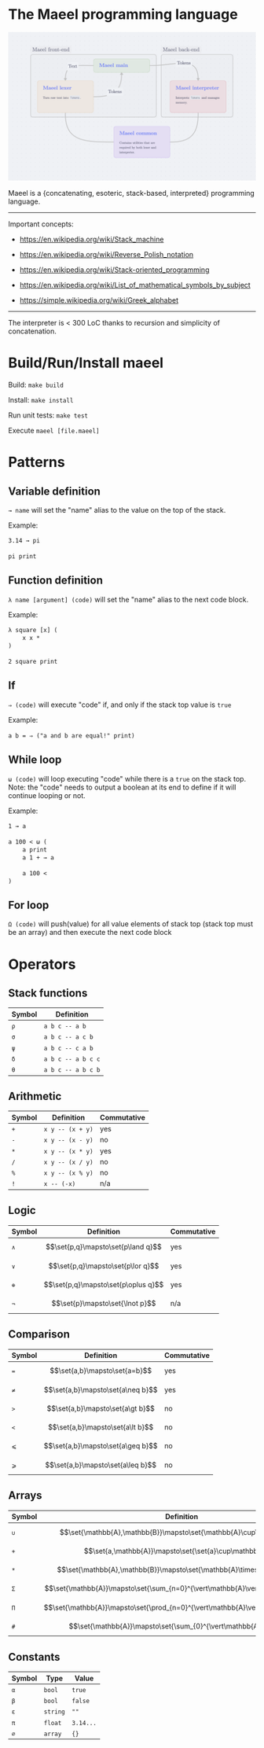# The Maeel programming language

![](./structure.png)

Maeel is a {concatenating, esoteric, stack-based, interpreted} programming language.

---
Important concepts:

- https://en.wikipedia.org/wiki/Stack_machine
- https://en.wikipedia.org/wiki/Reverse_Polish_notation
- https://en.wikipedia.org/wiki/Stack-oriented_programming

- https://en.wikipedia.org/wiki/List_of_mathematical_symbols_by_subject
- https://simple.wikipedia.org/wiki/Greek_alphabet

---
The interpreter is < 300 LoC thanks to recursion and simplicity of concatenation.

# Build/Run/Install maeel

Build: `make build`

Install: `make install`

Run unit tests: `make test`

Execute `maeel [file.maeel]`

# Patterns

## Variable definition

`→ name` will set the "name" alias to the value on the top of the stack.

Example:

```
3.14 → pi

pi print
```

## Function definition

`λ name [argument] (code)` will set the "name" alias to the next code block.

Example:

```
λ square [x] (
    x x *
)

2 square print
```

## If

`⇒ (code)` will execute "code" if, and only if the stack top value is `true`

Example:

`a b = ⇒ ("a and b are equal!" print)`

## While loop

`ω (code)` will loop executing "code" while there is a `true` on the stack top. Note: the "code" needs to output a boolean at its end to define if it will continue looping or not.

Example:

```
1 → a

a 100 < ω (
    a print
    a 1 + → a

    a 100 <
)
```

## For loop

`Ω (code)` will push(value) for all value elements of stack top (stack top must be an array) and then execute the next code block

# Operators

## Stack functions

| Symbol | Definition         |
|---     |---                 |
| `ρ`    | `a b c -- a b`     |
| `σ`    | `a b c -- a c b`   |
| `ψ`    | `a b c -- c a b`   |
| `δ`    | `a b c -- a b c c` |
| `θ`    | `a b c -- a b c b` |

## Arithmetic

| Symbol | Definition       | Commutative |
|---     |---               |---          |
| `+`    | `x y -- (x + y)` | yes         |
| `-`    | `x y -- (x - y)` | no          |
| `*`    | `x y -- (x * y)` | yes         |
| `/`    | `x y -- (x / y)` | no          |
| `%`    | `x y -- (x % y)` | no          |
| `!`    | `x -- (-x)`      | n/a         |

## Logic

| Symbol | Definition         | Commutative |
|---     |---                 |---          |
| `∧`    | $$\set{p,q}\mapsto\set{p\land q}$$ | yes         |
| `∨`    | $$\set{p,q}\mapsto\set{p\lor q}$$  | yes         |
| `⊕`    | $$\set{p,q}\mapsto\set{p\oplus q}$$ | yes         |
| `¬`    | $$\set{p}\mapsto\set{\lnot p}$$     | n/a         |

## Comparison

| Symbol | Definition          | Commutative |
|---     |---                  |---          |
| `=`    | $$\set{a,b}\mapsto\set{a=b}$$ | yes         |
| `≠`    | $$\set{a,b}\mapsto\set{a\neq b}$$ | yes         |
| `>`    | $$\set{a,b}\mapsto\set{a\gt b}$$ | no          |
| `<`    | $$\set{a,b}\mapsto\set{a\lt b}$$ | no          |
| `⩽`    | $$\set{a,b}\mapsto\set{a\geq b}$$ | no          |
| `⩾`    | $$\set{a,b}\mapsto\set{a\leq b}$$ | no          |

## Arrays

| Symbol | Definition         | Commutative |
|---     |---                 |---          |
| `∪`    | $$\set{\mathbb{A},\mathbb{B}}\mapsto\set{\mathbb{A}\cup\mathbb{B}}$$   | yes         |
| `+`    | $$\set{a,\mathbb{A}}\mapsto\set{\set{a}\cup\mathbb{A}}$$ | yes         |
| `*`    | $$\set{\mathbb{A},\mathbb{B}}\mapsto\set{\mathbb{A}\times\mathbb{B}}$$ | yes |
| `Σ`    | $$\set{\mathbb{A}}\mapsto\set{\sum_{n=0}^{\vert\mathbb{A}\vert}\mathbb{A}_n}$$ | no |
| `Π`    | $$\set{\mathbb{A}}\mapsto\set{\prod_{n=0}^{\vert\mathbb{A}\vert}\mathbb{A}_n}$$ | no |
| `#`    | $$\set{\mathbb{A}}\mapsto\set{\sum_{0}^{\vert\mathbb{A}\vert}1}$$ | no |

## Constants

| Symbol | Type     | Value     |
|---     |---       |---        |
| `α`    | `bool`   | `true`    |
| `β`    | `bool`   | `false`   |
| `ε`    | `string` | `""`      |
| `π`    | `float`  | `3.14...` |
| `∅`    | `array`  | `{}`      |
